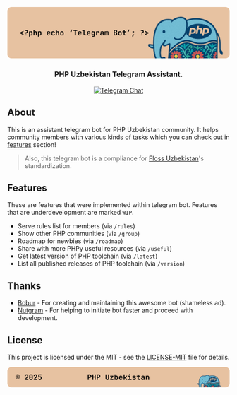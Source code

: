 <p align="center">
    <img src=".github/assets/header.png" alt="PHP Uzbekistan's {Telegram}">
</p>

<p align="center">
    <h3 align="center">PHP Uzbekistan Telegram Assistant.</h3>
</p>

<p align="center">
    <a href="https://t.me/yiiframework_uz"><img align="center" src="https://img.shields.io/badge/Chat-grey?style=flat&logo=telegram&logoColor=383636&labelColor=dea584&color=dea584" alt="Telegram Chat"></a>

[//]: # (    <a href="https://github.com/PHP-lang-uz/telegram/actions/workflows/test.yml"><img align="center" src="https://img.shields.io/github/actions/workflow/status/PHP-lang-uz/telegram/test.yml?style=flat&logo=github&logoColor=383636&labelColor=dea584&color=dea584" alt="Test CI"></a>)
</p>

## About

This is an assistant telegram bot for PHP Uzbekistan community. It helps community members with various kinds of tasks which you can check out in [features](#features) section!

> Also, this telegram bot is a compliance for [Floss Uzbekistan](https://std.floss.uz)'s standardization.

## Features

These are features that were implemented within telegram bot. Features that are underdevelopment are marked `WIP`.

- Serve rules list for members (via `/rules`)
- Show other PHP communities (via `/group`)
- Roadmap for newbies (via `/roadmap`)
- Share with more PHPy useful resources (via `/useful`)
- Get latest version of PHP toolchain (via `/latest`)
- List all published releases of PHP toolchain (via `/version`)

## Thanks

- [Bobur](https://github.com/foxdevuz) - For creating and maintaining this awesome bot (shameless ad).
- [Nutgram](https://github.com/nutgram/nutgram) - For helping to initiate bot faster and proceed with development.

## License

This project is licensed under the MIT - see the [LICENSE-MIT](LICENSE) file for details.

<p align="center">
    <img src=".github/assets/footer.png" alt="PHP Uzbekistan's {Telegram}">
</p>